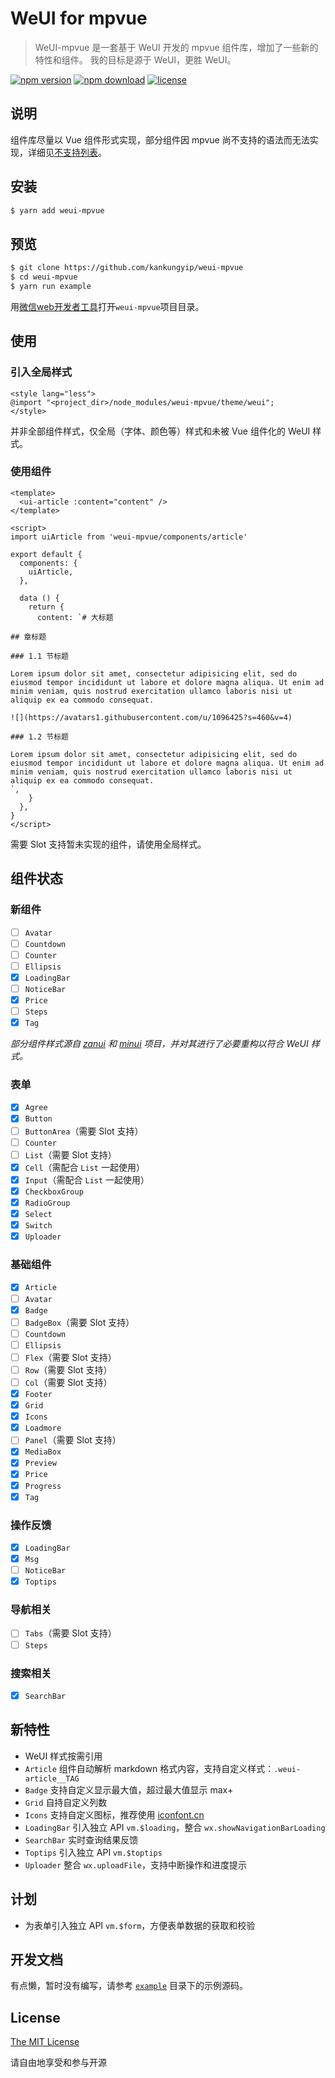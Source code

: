 # WeUI for mpvue

> WeUI-mpvue 是一套基于 WeUI 开发的 mpvue 组件库，增加了一些新的特性和组件。
> 我的目标是源于 WeUI，更胜 WeUI。

[![npm version](https://img.shields.io/npm/v/weui-mpvue.svg?style=flat)](https://www.npmjs.com/package/weui-mpvue) [![npm download](https://img.shields.io/npm/dt/weui-mpvue.svg?style=flat)](https://www.npmjs.com/package/weui-mpvue) [![license](https://img.shields.io/npm/l/weui-mpvue.svg?style=flat)](https://github.com/kankungyip/weui-mpvue/blob/master/LICENSE)

## 说明

组件库尽量以 Vue 组件形式实现，部分组件因 mpvue 尚不支持的语法而无法实现，详细见[不支持列表](http://mpvue.com/mpvue/#_14)。

## 安装

```bash
$ yarn add weui-mpvue
```

## 预览

```bash
$ git clone https://github.com/kankungyip/weui-mpvue
$ cd weui-mpvue
$ yarn run example
```

用[微信web开发者工具](https://mp.weixin.qq.com/debug/wxadoc/dev/devtools/download.html)打开`weui-mpvue`项目目录。

## 使用
### 引入全局样式

```vue
<style lang="less">
@import "<project_dir>/node_modules/weui-mpvue/theme/weui";
</style>
```

并非全部组件样式，仅全局（字体、颜色等）样式和未被 Vue 组件化的 WeUI 样式。

### 使用组件

```vue
<template>
  <ui-article :content="content" />
</template>

<script>
import uiArticle from 'weui-mpvue/components/article'

export default {
  components: {
    uiArticle,
  },

  data () {
    return {
      content: `# 大标题

## 章标题

### 1.1 节标题

Lorem ipsum dolor sit amet, consectetur adipisicing elit, sed do eiusmod tempor incididunt ut labore et dolore magna aliqua. Ut enim ad minim veniam, quis nostrud exercitation ullamco laboris nisi ut aliquip ex ea commodo consequat.

![](https://avatars1.githubusercontent.com/u/1096425?s=460&v=4)

### 1.2 节标题

Lorem ipsum dolor sit amet, consectetur adipisicing elit, sed do eiusmod tempor incididunt ut labore et dolore magna aliqua. Ut enim ad minim veniam, quis nostrud exercitation ullamco laboris nisi ut aliquip ex ea commodo consequat.
`,
    }
  },
}
</script>
```

需要 Slot 支持暂未实现的组件，请使用全局样式。

## 组件状态
### 新组件

- [ ] `Avatar`
- [ ] `Countdown`
- [ ] `Counter`
- [ ] `Ellipsis`
- [x] `LoadingBar`
- [ ] `NoticeBar`
- [x] `Price`
- [ ] `Steps`
- [x] `Tag`

_部分组件样式源自 [zanui](https://github.com/youzan/zanui-weapp) 和 [minui](https://github.com/meili/minui) 项目，并对其进行了必要重构以符合 WeUI 样式。_

### 表单

- [x] `Agree`
- [x] `Button`
- [ ] `ButtonArea`（需要 Slot 支持）
- [ ] `Counter`
- [ ] `List`（需要 Slot 支持）
- [x] `Cell`（需配合 `List` 一起使用）
- [x] `Input`（需配合 `List` 一起使用）
- [x] `CheckboxGroup`
- [x] `RadioGroup`
- [x] `Select`
- [x] `Switch`
- [x] `Uploader`

### 基础组件

- [x] `Article`
- [ ] `Avatar`
- [x] `Badge`
- [ ] `BadgeBox`（需要 Slot 支持）
- [ ] `Countdown`
- [ ] `Ellipsis`
- [ ] `Flex`（需要 Slot 支持）
- [ ] `Row`（需要 Slot 支持）
- [ ] `Col`（需要 Slot 支持）
- [x] `Footer`
- [x] `Grid`
- [x] `Icons`
- [x] `Loadmore`
- [ ] `Panel`（需要 Slot 支持）
- [x] `MediaBox`
- [x] `Preview`
- [x] `Price`
- [x] `Progress`
- [x] `Tag`

### 操作反馈

- [x] `LoadingBar`
- [x] `Msg`
- [ ] `NoticeBar`
- [x] `Toptips`

### 导航相关

- [ ] `Tabs`（需要 Slot 支持）
- [ ] `Steps`

### 搜索相关

- [x] `SearchBar`

## 新特性

- WeUI 样式按需引用
- `Article` 组件自动解析 markdown 格式内容，支持自定义样式：`.weui-article__TAG`
- `Badge` 支持自定义显示最大值，超过最大值显示 max+
- `Grid` 自持自定义列数
- `Icons` 支持自定义图标，推荐使用 [iconfont.cn](http://iconfont.cn)
- `LoadingBar` 引入独立 API `vm.$loading`，整合 `wx.showNavigationBarLoading`
- `SearchBar` 实时查询结果反馈
- `Toptips` 引入独立 API `vm.$toptips`
- `Uploader` 整合 `wx.uploadFile`，支持中断操作和进度提示

## 计划

- 为表单引入独立 API `vm.$form`，方便表单数据的获取和校验

## 开发文档

有点懒，暂时没有编写，请参考 [`example`](https://github.com/kankungyip/weui-mpvue/tree/master/example) 目录下的示例源码。

## License

[The MIT License](http://opensource.org/licenses/MIT)

请自由地享受和参与开源
